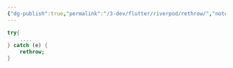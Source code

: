 ```yaml
---
{"dg-publish":true,"permalink":"/3-dev/flutter/riverpod/rethrow/","noteIcon":""}
---
```




```dart
try{
	....
} catch (e) {
	rethrow;
}
```

